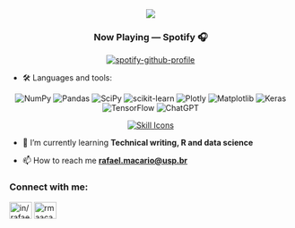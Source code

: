 
<div align=center >
<img src="https://readme-typing-svg.herokuapp.com?font=Pacifico&size=25&color=FFFFFF&center=true&lines=Hi+there!+👋💻;I'm+Rafael+Macario,;a+computational+linguist,;technical+writer,;PhD+student,;and+data+sciece+enthusiast."
/>

  ### Now Playing — Spotify 🎧
  [![spotify-github-profile](https://spotify-github-profile.kittinanx.com/api/view?uid=12148060010&cover_image=true&theme=novatorem&show_offline=false&background_color=121212&interchange=false&bar_color=53b14f&bar_color_cover=true)](https://github.com/kittinan/spotify-github-profile)
</div>


- 🛠️ Languages and tools:

<div style="text-align: center;">
  <img src="https://img.shields.io/badge/numpy-%23013243.svg?style=for-the-badge&logo=numpy&logoColor=white" alt="NumPy">
  <img src="https://img.shields.io/badge/pandas-%23150458.svg?style=for-the-badge&logo=pandas&logoColor=white" alt="Pandas">
  <img src="https://img.shields.io/badge/SciPy-%230C55A5.svg?style=for-the-badge&logo=scipy&logoColor=white" alt="SciPy">
  <img src="https://img.shields.io/badge/scikit--learn-%23F7931E.svg?style=for-the-badge&logo=scikit-learn&logoColor=white" alt="scikit-learn">
  <img src="https://img.shields.io/badge/Plotly-%233F4F75.svg?style=for-the-badge&logo=plotly&logoColor=white" alt="Plotly">
  <img src="https://img.shields.io/badge/Matplotlib-%23ffffff.svg?style=for-the-badge&logo=Matplotlib&logoColor=black" alt="Matplotlib">
  <img src="https://img.shields.io/badge/Keras-%23D00000.svg?style=for-the-badge&logo=Keras&logoColor=white" alt="Keras">
  <img src="https://img.shields.io/badge/TensorFlow-%23FF6F00.svg?style=for-the-badge&logo=TensorFlow&logoColor=white" alt="TensorFlow">
  <img src="https://img.shields.io/badge/chatGPT-74aa9c?style=for-the-badge&logo=openai&logoColor=white" alt="ChatGPT">
</div>

<p align="center">
  <a href="https://skillicons.dev">
    <img src="https://skillicons.dev/icons?i=py,latex,regex,r,js,react,html,css,docker,gi" alt="Skill Icons">
  </a>
</p>

- 🌱 I’m currently learning **Technical writing, R and data science**

- 📫 How to reach me **rafael.macario@usp.br**

<h3 align="left">Connect with me:</h3>
<p align="left">
<a href="https://linkedin.com/in/in/rafaelmacariofernandes" target="blank"><img align="center" src="https://raw.githubusercontent.com/rahuldkjain/github-profile-readme-generator/master/src/images/icons/Social/linked-in-alt.svg" alt="in/rafaelmacariofernandes" height="30" width="40" /></a>
<a href="https://instagram.com/rmaacario" target="blank"><img align="center" src="https://raw.githubusercontent.com/rahuldkjain/github-profile-readme-generator/master/src/images/icons/Social/instagram.svg" alt="rmaacario" height="30" width="40" /></a>
</p>
